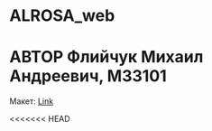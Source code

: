 # ALROSA_web

# АВТОР Флийчук Михаил Андреевич, М33101

Макет: [Link](https://github.com/1philjr3/ALROSA_web/tree/main/figma)

<<<<<<< HEAD
